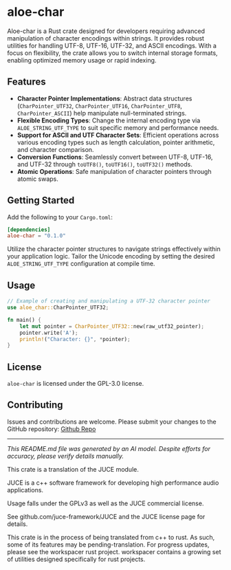 # aloe-char

Aloe-char is a Rust crate designed for developers requiring advanced manipulation of character encodings within strings. It provides robust utilities for handling UTF-8, UTF-16, UTF-32, and ASCII encodings. With a focus on flexibility, the crate allows you to switch internal storage formats, enabling optimized memory usage or rapid indexing.

## Features

- **Character Pointer Implementations**: Abstract data structures (`CharPointer_UTF32`, `CharPointer_UTF16`, `CharPointer_UTF8`, `CharPointer_ASCII`) help manipulate null-terminated strings.
- **Flexible Encoding Types**: Change the internal encoding type via `ALOE_STRING_UTF_TYPE` to suit specific memory and performance needs.
- **Support for ASCII and UTF Character Sets**: Efficient operations across various encoding types such as length calculation, pointer arithmetic, and character comparison.
- **Conversion Functions**: Seamlessly convert between UTF-8, UTF-16, and UTF-32 through `toUTF8()`, `toUTF16()`, `toUTF32()` methods.
- **Atomic Operations**: Safe manipulation of character pointers through atomic swaps.

## Getting Started

Add the following to your `Cargo.toml`:

```toml
[dependencies]
aloe-char = "0.1.0"
```

Utilize the character pointer structures to navigate strings effectively within your application logic. Tailor the Unicode encoding by setting the desired `ALOE_STRING_UTF_TYPE` configuration at compile time.

## Usage

```rust
// Example of creating and manipulating a UTF-32 character pointer
use aloe_char::CharPointer_UTF32;

fn main() {
    let mut pointer = CharPointer_UTF32::new(raw_utf32_pointer);
    pointer.write('A');
    println!("Character: {}", *pointer);
}
```

## License

`aloe-char` is licensed under the GPL-3.0 license.

## Contributing
Issues and contributions are welcome. Please submit your changes to the GitHub repository: [Github Repo](https://github.com/klebs6/aloe-rs)

---

*This README.md file was generated by an AI model. Despite efforts for accuracy, please verify details manually.*

This crate is a translation of the JUCE module.

JUCE is a c++ software framework for developing high performance audio applications.

Usage falls under the GPLv3 as well as the JUCE commercial license.

See github.com/juce-framework/JUCE and the JUCE license page for details.

This crate is in the process of being translated from c++ to rust. As such, some of its features may be pending-translation. For progress updates, please see the workspacer rust project. workspacer contains a growing set of utilities designed specifically for rust projects.
